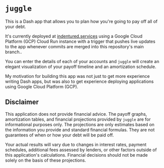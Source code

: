# `juggle`
This is a Dash app that allows you to plan how you're going to pay off all of your debt. 

It's currently deployed at [indentured.services](https://indentured-services) using a Google Cloud Platform (GCP) Cloud Run instance with a trigger that pushes live updates to the app whenever commits are merged into this repository's main branch..

You can enter the details of each of your accounts and `juggle` will create an elegant visualization of your payoff timeline and an amortization schedule.

My motivation for building this app was not just to get more experience writing Dash apps, but was also to get experience deploying applications using Google Cloud Platform (GCP).

## Disclaimer

This application does not provide financial advice. The payoff graphs, amortization tables, and financial projections provided by `juggle` are for informational purposes only. The projections are only estimates based on the information you provide and standard financial formulas. They are not guarantees of when or how your debt will be paid off.

Your actual results will vary due to changes in interest rates, payment schedules, additional fees assessed by lenders, or other factors outside of this application's calculations. Financial decisions should not be made solely on the basis of these projections.